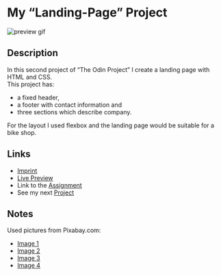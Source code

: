 # My “Landing-Page” Project
![preview gif](./media/prev.gif) 

## Description
In this second project of “The Odin Project” I create a landing page with HTML and CSS. <br>
This project has:
- a fixed header,
- a footer with contact information and
- three sections which describe company.

For the layout I used flexbox and the landing page would be suitable for a bike shop.

## Links
- [Imprint](https://tomsoerr.github.io/#/impressum)
- [Live Preview](https://tomsoerr.github.io/odin-landing-page/)
- Link to the [Assignment](https://www.theodinproject.com/lessons/foundations-landing-page)
- See my next [Project](https://github.com/TomSoerr/odin-rock-paper-scissors)

## Notes
Used pictures from Pixabay.com:
- [Image 1](https://pixabay.com/images/id-6950837/)
- [Image 2](https://pixabay.com/images/id-1380134/)
- [Image 3](https://pixabay.com/images/id-86482/)
- [Image 4](https://pixabay.com/images/id-2562316/)

